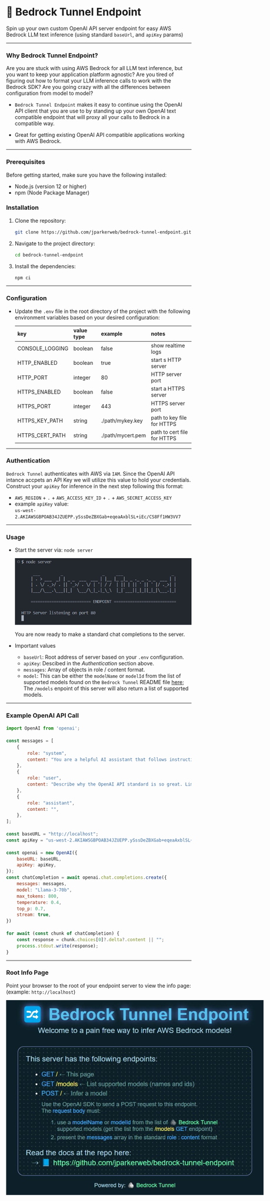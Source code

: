  # 🔀 Bedrock Tunnel Endpoint
 Spin up your own custom OpenAI API server endpoint for easy AWS Bedrock LLM text inference (using standard `baseUrl`, and `apiKey` params)

 ---

### Why Bedrock Tunnel Endpoint?

Are you are stuck with using AWS Bedrock for all LLM text inference, but you want to keep your application platform agnostic?  Are you tired of figuring out how to format your LLM inference calls to work with the Bedrock SDK? Are you going crazy with all the differences between configuration from model to model?

- `Bedrock Tunnel Endpoint` makes it easy to continue using the OpenAI API client that you are use to by standing up your own OpenAI text compatible endpoint that will proxy all your calls to Bedrock in a compatible way.

- Great for getting existing OpenAI API compatible applications working with AWS Bedrock.

---

### Prerequisites

Before getting started, make sure you have the following installed:

- Node.js (version 12 or higher)
- npm (Node Package Manager)

### Installation

1. Clone the repository:

    ```bash
    git clone https://github.com/jparkerweb/bedrock-tunnel-endpoint.git
    ```

2. Navigate to the project directory:

    ```bash
    cd bedrock-tunnel-endpoint
    ```

3. Install the dependencies:

    ```bash
    npm ci
    ```

---

### Configuration

* Update the `.env` file in the root directory of the project with the following
  environment variables based on your desired configuration:

    | key             | value type | example           | notes                       |
    |-----------------|------------|-------------------|-----------------------------|
    | CONSOLE_LOGGING | boolean    | false             | show realtime logs          |
    | HTTP_ENABLED    | boolean    | true              | start s HTTP server         |
    | HTTP_PORT       | integer    | 80                | HTTP server port            |
    | HTTPS_ENABLED   | boolean    | false             | start a HTTPS server        |
    | HTTPS_PORT      | integer    | 443               | HTTPS server port           |
    | HTTPS_KEY_PATH  | string     | ./path/mykey.key  | path to key file for HTTPS  |
    | HTTPS_CERT_PATH | string     | ./path/mycert.pem | path to cert file for HTTPS |

---

### Authentication

`Bedrock Tunnel` authenticates with AWS via `IAM`. Since the OpenAI API intance accpets an API Key we will utilize this value to hold your credentials. Construct your `apiKey` for inference in the next step following this format:

- `AWS_REGION` + `.` + `AWS_ACCESS_KEY_ID` + `.` + `AWS_SECRET_ACCESS_KEY`
- example `apiKey` value:  
  `us-west-2.AKIAWSGBPOAB34JZUEPP.ySssDeZBXGab+eqeaAxblSL+iEc/CS8Ff1HW3VV7`

---

### Usage

- Start the server via: `node server`  

  <img src="docs/console.png">  
  
  You are now ready to make a standard chat completions to the server.

- Important values
  - `baseUrl`: Root address of server based on your `.env` configuration.
  - `apiKey`: Descibed in the *Authentication* section above.
  - `messages`: Array of objects in role / content format.
  - `model`: This can be either the `modelName` or `modelId` from the list of supported models found on the `Bedrock Tunnel` README file [here](https://github.com/jparkerweb/bedrock-tunnel?tab=readme-ov-file#supported-models); The `/models` enpoint of this server will also return a list of supported models.

---

### Example OpenAI API Call

```javascript
import OpenAI from 'openai';

const messages = [
    {
        role: "system",
        content: "You are a helpful AI assistant that follows instructions extremely well. Answer the user questions accurately.",
    },
    {
        role: "user",
        content: "Describe why the OpenAI API standard is so great. Limit your response to five sentences.",
    },
    {
        role: "assistant",
        content: "",
    },
];

const baseURL = "http://localhost";
const apiKey = "us-west-2.AKIAWSGBPOAB34JZUEPP.ySssDeZBXGab+eqeaAxblSL+iEc/CS8Ff1HW3VV7"

const openai = new OpenAI({
    baseURL: baseURL,
    apiKey: apiKey,
});
const chatCompletion = await openai.chat.completions.create({
    messages: messages,
    model: "Llama-3-70b",
    max_tokens: 800,
    temperature: 0.4,
    top_p: 0.7,
    stream: true,
})

for await (const chunk of chatCompletion) {
    const response = chunk.choices[0]?.delta?.content || "";
    process.stdout.write(response);
}
```

---

### Root Info Page

Point your browser to the root of your endpoint server to view the info page: (example: `http://localhost`)  

<img src="docs/bedrock-tunnel-endpoint.jpg" style="max-width:700px">